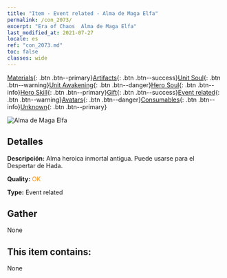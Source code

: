 ```yaml
---
title: "Item - Event related - Alma de Maga Elfa"
permalink: /con_2073/
excerpt: "Era of Chaos  Alma de Maga Elfa"
last_modified_at: 2021-07-27
locale: es
ref: "con_2073.md"
toc: false
classes: wide
---
```

 [Materials](/ItemsES/){: .btn .btn--primary}[Artifacts](/ItemsES/Artifacts/){: .btn .btn--success}[Unit Soul](/ItemsES/UnitSoul/){: .btn .btn--warning}[Unit Awakening](/ItemsES/UnitAwakening/){: .btn .btn--danger}[Hero Soul](/ItemsES/HeroSoul/){: .btn .btn--info}[Hero Skill](/ItemsES/HeroSkill/){: .btn .btn--primary}[Gift](/ItemsES/Gift/){: .btn .btn--success}[Event related](/ItemsES/Events/){: .btn .btn--warning}[Avatars](/ItemsES/Avatars/){: .btn .btn--danger}[Consumables](/ItemsES/Consumables/){: .btn .btn--info}[Unknown](/ItemsES/Unknown/){: .btn .btn--primary}

 ![Alma de Maga Elfa](/images/t/juexing_901.jpg)

## Detalles
 **Descripción:** Alma heroica inmortal antigua. Puede usarse para el Despertar de Hada.

 **Quality:** <span style="color: #FF8C00">OK</span>

 **Type:** Event related

## Gather

  None

## This item contains:

  None

